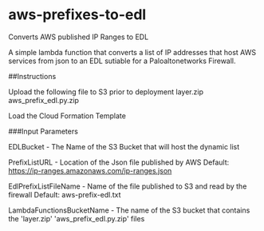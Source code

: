 # aws-prefixes-to-edl
Converts AWS published IP Ranges to EDL

A simple lambda function that converts a list of IP addresses that host AWS services from json to an EDL sutiable for 
a Paloaltonetworks Firewall.

##Instructions

Upload the following file to S3 prior to deployment
layer.zip
aws_prefix_edl.py.zip

Load the Cloud Formation Template

###Input Parameters

EDLBucket - The Name of the S3 Bucket that will host the dynamic list

PrefixListURL - Location of the Json file published by AWS Default: https://ip-ranges.amazonaws.com/ip-ranges.json

EdlPrefixListFileName - Name of the file published to S3 and read by the firewall Default: aws-prefix-edl.txt

LambdaFunctionsBucketName - The name of the S3 bucket that contains the 'layer.zip' 'aws_prefix_edl.py.zip' files

